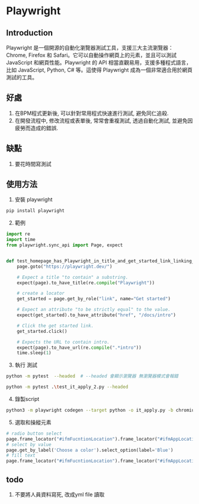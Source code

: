 # Playwright 


## Introduction

Playwright 是一個開源的自動化瀏覽器測試工具，支援三大主流瀏覽器：Chrome, Firefox 和 Safari。它可以自動操作網頁上的元素，並且可以測試 JavaScript 和網頁性能。Playwright 的 API 相當直觀易用，支援多種程式語言，比如 JavaScript, Python, C# 等。這使得 Playwright 成為一個非常適合用於網頁測試的工具。


## 好處

1. 在BPM程式更新後, 可以針對常用程式快速進行測試, 避免同仁追殺.
2. 在開發流程中, 修改流程或表單後, 常常會重複測試, 透過自動化測試, 並避免因疲勞而造成的錯誤.

## 缺點

1. 要花時間寫測試


## 使用方法

1. 安裝 playwright

```bash
pip install playwright
```

2. 範例

```python
import re
import time
from playwright.sync_api import Page, expect


def test_homepage_has_Playwright_in_title_and_get_started_link_linking_to_the_intro_page(page: Page):
    page.goto("https://playwright.dev/")

    # Expect a title "to contain" a substring.
    expect(page).to_have_title(re.compile("Playwright"))

    # create a locator
    get_started = page.get_by_role("link", name="Get started")

    # Expect an attribute "to be strictly equal" to the value.
    expect(get_started).to_have_attribute("href", "/docs/intro")

    # Click the get started link.
    get_started.click()

    # Expects the URL to contain intro.
    expect(page).to_have_url(re.compile(".*intro"))
    time.sleep(1)
```


3. 執行 測試

```bash
python -m pytest  --headed  # --headed 會顯示瀏覽器 無瀏覽器模式會報錯
```

```bash
python -m pytest .\test_it_apply_2.py --headed 
```


4. 錄製script

```bash
python3 -m playwright codegen --target python -o it_apply.py -b chromium http://192.1xx.xxx.xxx:8006
```

5. 選取和操縱元素

```python
# radio button select
page.frame_locator("#ifmFucntionLocation").frame_locator("#ifmAppLocation").locator('input[value="MIS"]').check()
# select by value
page.get_by_label('Choose a color').select_option(label='Blue')
# fill text
page.frame_locator("#ifmFucntionLocation").frame_locator("#ifmAppLocation").locator("#desp").fill("MIS")
```

## todo

1. 不要將人員資料寫死, 改成yml file 讀取


